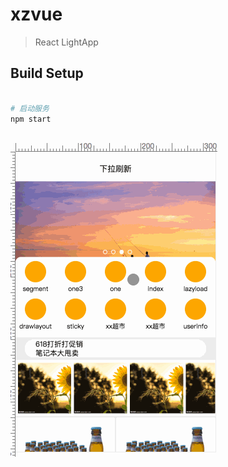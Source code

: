 # xzvue

> React LightApp

## Build Setup

``` bash

# 启动服务
npm start



```

![Alt text](https://github.com/HelloHxz/xzLightApp/blob/master/Screenshots/2.gif)

